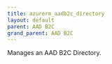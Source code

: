 ```yaml
---
title: azurerm_aadb2c_directory
layout: default
parent: AAD B2C
grand_parent: AAD B2C
---
```


Manages an AAD B2C Directory.


